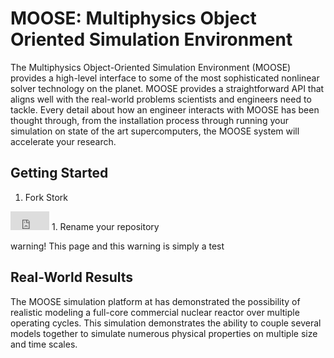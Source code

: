 MOOSE: Multiphysics Object Oriented Simulation Environment
==========================================================
The Multiphysics Object-Oriented Simulation Environment (MOOSE) provides a high-level interface to some of the most sophisticated nonlinear solver technology on the planet. MOOSE provides a straightforward API that aligns well with the real-world problems scientists and engineers need to tackle. Every detail about how an engineer interacts with MOOSE has been thought through, from the installation process through running your simulation on state of the art supercomputers, the MOOSE system will accelerate your research.

<script type="text/javascript">
$(document).ready(function(){
 $("#msgid").html("<code>Hello from MOOSE</code>");
});
 
<pre id="msgid"></pre>

</script>

Getting Started
---------------
1. Fork Stork
 <iframe src="http://ghbtns.com/github-btn.html?user=idaholab&repo=stork&type=fork" allowtransparency="true" frameborder="0" scrolling="0" width="62" height="30"></iframe>
1. Rename your repository


warning! This page and this warning is simply a test


Real-World Results
------------------
The MOOSE simulation platform at has demonstrated the possibility of realistic modeling a full-core commercial nuclear reactor over multiple operating cycles. This simulation demonstrates the ability to couple several models together to simulate numerous physical properties on multiple size and time scales.

[](http://www.youtube.com/watch?v=4xTfQxpGAI4)


